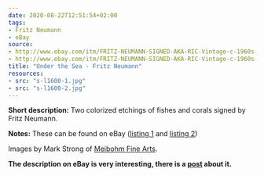 ```yaml
---
date: 2020-08-22T12:51:54+02:00
tags:
- Fritz Neumann
- eBay
source:
- http://www.ebay.com/itm/FRITZ-NEUMANN-SIGNED-AKA-RIC-Vintage-c-1960s-Etching-THREE-OCEAN-FISH-CORAL-/133483534362?hash=item1f143d181a
- http://www.ebay.com/itm/FRITZ-NEUMANN-SIGNED-AKA-RIC-Vintage-c-1960s-Etching-TWO-OCEAN-FISH-CORAL-/133483534355?hash=item1f143d1813
title: "Under the Sea - Fritz Neumann"
resources:
- src: "s-l1600-1.jpg"
- src: "s-l1600-2.jpg"
---
```


**Short description:** Two colorized etchings of fishes and corals signed by Fritz Neumann.

**Notes:** These can be found on eBay ([listing 1](http://www.ebay.com/itm/FRITZ-NEUMANN-SIGNED-AKA-RIC-Vintage-c-1960s-Etching-THREE-OCEAN-FISH-CORAL-/133483534362?hash=item1f143d181a) and [listing 2](http://www.ebay.com/itm/FRITZ-NEUMANN-SIGNED-AKA-RIC-Vintage-c-1960s-Etching-TWO-OCEAN-FISH-CORAL-/133483534355?hash=item1f143d1813))

Images by Mark Strong of [Meibohm Fine Arts](http://meibohmfinearts.com/).

**The description on eBay is very interesting, there is a [post](/post/mystery-solved) about it.**

